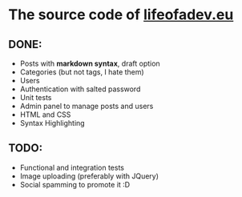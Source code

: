 # The source code of [lifeofadev.eu](http://beta.lifeofadev.eu)

## DONE:
- Posts with **markdown syntax**, draft option
- Categories (but not tags, I hate them)
- Users
- Authentication with salted password
- Unit tests
- Admin panel to manage posts and users
- HTML and CSS
- Syntax Highlighting


## TODO:

- Functional and integration tests
- Image uploading (preferably with JQuery)
- Social spamming to promote it :D